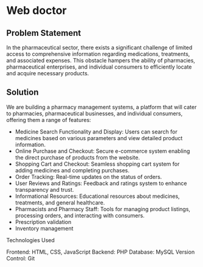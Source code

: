 # Web doctor
## Problem Statement

In the pharmaceutical sector, there exists a significant challenge of limited access to comprehensive information regarding medications, treatments, and associated expenses. 
This obstacle hampers the ability of pharmacies, pharmaceutical enterprises, and individual consumers to efficiently locate and acquire necessary products.

## Solution 
We are building a pharmacy management systems, a platform that will cater to pharmacies, pharmaceutical businesses, and individual consumers, offering them a range of features:

* Medicine Search Functionality and Display: Users can search for medicines based on various parameters and view detailed product information.
* Online Purchase and Checkout: Secure e-commerce system enabling the direct purchase of products from the website.
* Shopping Cart and Checkout: Seamless shopping cart system for adding medicines and completing purchases.
* Order Tracking: Real-time updates on the status of orders.
* User Reviews and Ratings: Feedback and ratings system to enhance transparency and trust.
* Informational Resources: Educational resources about medicines, treatments, and general healthcare.
* Pharmacists and Pharmacy Staff: Tools for managing product listings, processing orders, and interacting with consumers.
* Prescription validation
* Inventory management

Technologies Used

Frontend: HTML, CSS, JavaScript
Backend: PHP
Database: MySQL
Version Control: Git
